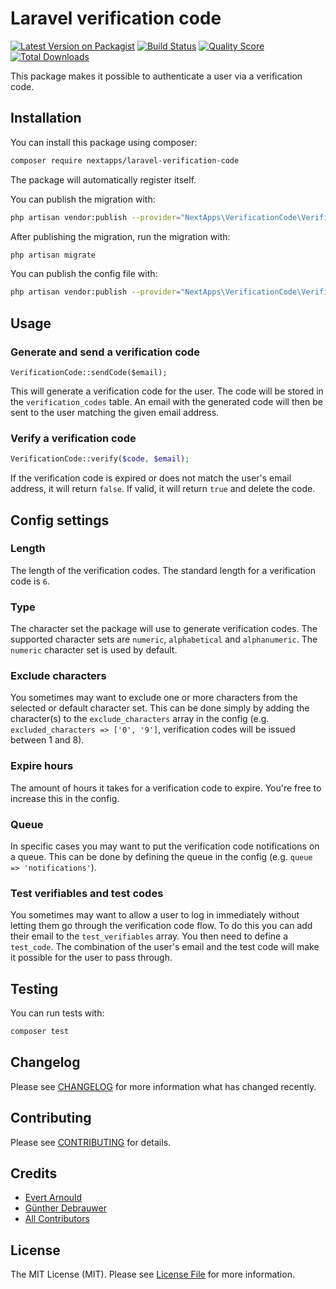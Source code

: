 # Laravel verification code

[![Latest Version on Packagist](https://img.shields.io/packagist/v/nextapps-be/laravel-verification-code.svg?style=flat-square)](https://packagist.org/packages/nextapps-be/laravel-verification-code)
[![Build Status](https://img.shields.io/travis/nextapps-be/laravel-verification-code/master.svg?style=flat-square)](https://travis-ci.org/nextapps-be/laravel-verification-code)
[![Quality Score](https://img.shields.io/scrutinizer/g/nextapps-be/laravel-verification-code.svg?style=flat-square)](https://scrutinizer-ci.com/g/nextapps-be/laravel-verification-code)
[![Total Downloads](https://img.shields.io/packagist/dt/nextapps-be/laravel-verification-code.svg?style=flat-square)](https://packagist.org/packages/nextapps-be/laravel-verification-code)

This package makes it possible to authenticate a user via a verification code.

## Installation

You can install this package using composer:

```bash
composer require nextapps/laravel-verification-code
```

The package will automatically register itself.

You can publish the migration with:
```bash
php artisan vendor:publish --provider="NextApps\VerificationCode\VerificationCodeServiceProvider" --tag="migrations"
```

After publishing the migration, run the migration with:
```bash
php artisan migrate
```

You can publish the config file with:
```bash
php artisan vendor:publish --provider="NextApps\VerificationCode\VerificationCodeServiceProvider" --tag="config"
```

## Usage

### Generate and send a verification code
```php$
VerificationCode::sendCode($email);
```
This will generate a verification code for the user. The code will be stored in the `verification_codes` table. An email with the generated code will then be sent to the user matching the given email address.

### Verify a verification code
```php
VerificationCode::verify($code, $email);
```
If the verification code is expired or does not match the user's email address, it will return `false`. If valid, it will return `true` and delete the code.

## Config settings

### Length
The length of the verification codes. The standard length for a verification code is `6`.

### Type
The character set the package will use to generate verification codes. The supported character sets are `numeric`, `alphabetical` and `alphanumeric`. The `numeric` character set is used by default.

### Exclude characters
You sometimes may want to exclude one or more characters from the selected or default character set. This can be done simply by adding the character(s) to the `exclude_characters` array in the config (e.g. `excluded_characters => ['0', '9']`, verification codes will be issued between 1 and 8).

### Expire hours
The amount of hours it takes for a verification code to expire. You're free to increase this in the config.

### Queue
In specific cases you may want to put the  verification code notifications on a queue. This can be done by defining the queue in the config (e.g. `queue => 'notifications'`).

### Test verifiables and test codes
You sometimes may want to allow a user to log in immediately without letting them go through the verification code flow. To do this you can add their email to the `test_verifiables` array. You then need to define a `test_code`. The combination of the user's email and the test code will make it possible for the user to pass through.

## Testing
You can run tests with:
``` bash
composer test
```

## Changelog

Please see [CHANGELOG](CHANGELOG.md) for more information what has changed recently.

## Contributing

Please see [CONTRIBUTING](CONTRIBUTING.md) for details.

## Credits

- [Evert Arnould](https://github.com/earnould)
- [Günther Debrauwer](https://github.com/gdebrauwer)
- [All Contributors](../../contributors)

## License

The MIT License (MIT). Please see [License File](LICENSE.md) for more information.
